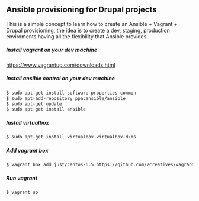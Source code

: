 ## Ansible provisioning for Drupal projects

This is a simple concept to learn how to create an Ansible + Vagrant + Drupal provisioning, the idea is to create a dev, staging, production enviroments having all the flexibility that Ansible provides.

##### Install vagrant on your dev machine

https://www.vagrantup.com/downloads.html

##### Install ansible control on your dev machine

```bash
$ sudo apt-get install software-properties-common
$ sudo apt-add-repository ppa:ansible/ansible
$ sudo apt-get update
$ sudo apt-get install ansible
```
##### Install virtualbox

```bash
$ sudo apt-get install virtualbox virtualbox-dkms
```
##### Add vagrant box

```bash
$ vagrant box add just/centos-6.5 https://github.com/2creatives/vagrant-centos/releases/download/v6.5.3/centos65-x86_64-20140116.box
```
##### Run vagrant

```bash
$ vagrant up
```